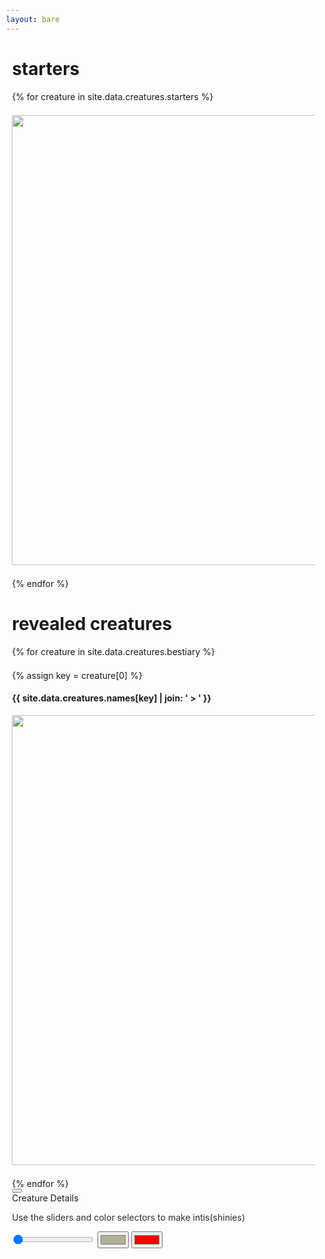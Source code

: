 ```yaml
---
layout: bare
---
```


<style>
  img{
    object-fit: cover;
    width: 450px;
    height: 210px;
    margin: 1rem;
  }
  #bestiary-modal > .modal-overlay{
    background: transparent;
    backdrop-filter: blur(5px);
  }
  #bestiary-modal p{
    color: #2b2b2b;
  }
  #example-container{
    width: 100%;
    height: 280px;
  }
  body{
    overflow-x: hidden;
  }
  body.modal-open{
    overflow: hidden;
    position: fixed;
  }

  @media screen and (max-width: 1072px ) {
    body, .container{
      padding: 0 0.6rem;
      margin: 0;
    }
    .container > .columns {
      flex-direction: column;
    }
    img{
      width: 85vw;
      height: 18vh;
      margin: 0rem;
    }
    #example-container{
      width: 100%;
      height: 600px;
    }
  }
</style>

<div class="container bestiary-summary">
  <h1>starters</h1>
  <div class="columns">
  {% for creature in site.data.creatures.starters %}
    <div class="column col-mx-auto">
      <img src="/assets/images/creatures/{{ creature | first }}_anim_final.gif" alt="" onclick="openModal('{{ creature | join: ',' }}')">
    </div>
  {% endfor %}
  </div>
  <h1>revealed creatures</h1>
  <div class="columns">
  {% for creature in site.data.creatures.bestiary %}
    <div class="column col-mx-auto">
    {% assign key = creature[0] %}
      <h4>{{ site.data.creatures.names[key] | join: ' > '  }}</h4>
      <img src="/assets/images/creatures/{{ creature | first }}_anim_final.gif" alt="" onclick="openModal('{{ creature | join: ',' }}')">
    </div>
  {% endfor %}
  </div>

<div class="modal modal-lg" id="bestiary-modal">
  <a href="" class="modal-overlay" aria-label="Close" onclick="closeModal()"></a>
  <div class="modal-container">
    <div class="modal-header">
      <button class="btn btn-clear float-right" onclick="closeModal()"></button>
      <div class="modal-title h5">Creature Details</div>
    </div>
    <div class="modal-body">
      <div class="content">
      <p style="color:#2b2b2b">Use the sliders and color selectors to make intis(shinies) </p>
        <div id="example-container">
        <input class="slider" type="range" min="0" max="360" value="0" onchange="updateHue(this)">
        <input type="color" id="originalColor" name="head" value="#b3b097" onchange="replaceColor(this)">
        <input type="color" id="newColor" name="head" value="#ff0000" onchange="replaceColor(this)">
      </div>
    </div>
    <div class="modal-footer"></div>
</div>

<script src="https://cdnjs.cloudflare.com/ajax/libs/pixi.js/5.1.3/pixi.min.js"></script>
<script src="https://cdn.jsdelivr.net/npm/pixi-filters@latest/dist/pixi-filters.js"></script>
<script src="/js/creature_animations.js"></script>

<script>
  const modal = document.getElementById("bestiary-modal");
  const container = document.getElementById("example-container");
  const {openModal, closeModal, updateHue, replaceColor}= api.helper(modal, container);

</script>
